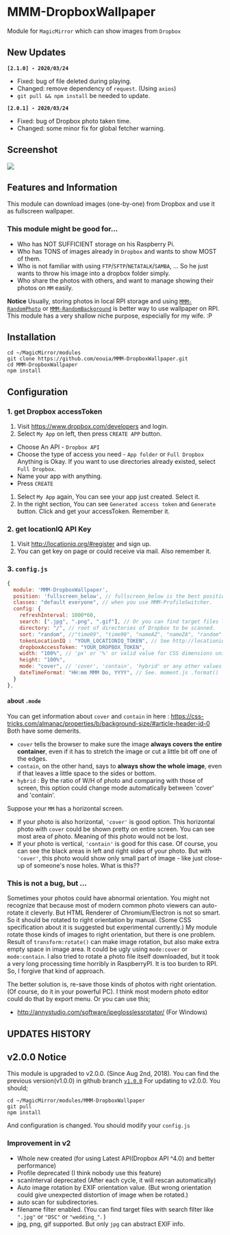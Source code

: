 # MMM-DropboxWallpaper
Module for `MagicMirror` which can show images from `Dropbox`


## New Updates
**`[2.1.0] - 2020/03/24`**
- Fixed: bug of file deleted during playing.
- Changed: remove dependency of `request`. (Using `axios`)
- `git pull && npm install` be needed to update.

**`[2.0.1] - 2020/03/24`**
- Fixed: bug of Dropbox photo taken time.
- Changed: some minor fix for global fetcher warning.




## Screenshot
![](https://github.com/eouia/MMM-DropboxWallpaper/blob/master/sc.jpg?raw=true)

## Features and Information
This module can download images (one-by-one) from Dropbox and use it as fullscreen wallpaper.

### This module might be good for...
- Who has NOT SUFFICIENT storage on his Raspberry Pi.
- Who has TONS of images already in `Dropbox` and wants to show MOST of them.
- Who is not familiar with using `FTP`/`SFTP`/`NETATALK`/`SAMBA`, ... So he just wants to throw his image into a dropbox folder simply.
- Who share the photos with others, and want to manage showing their photos on `MM` easily.

**Notice**
Usually, storing photos in local RPI storage and using [`MMM-RandomPhoto`](https://github.com/diego-vieira/MMM-RandomPhoto) or [`MMM-RandomBackground`](https://github.com/Ultimatum22/MMM-RandomBackground) is better way to use wallpaper on RPI. <br>
This module has a very shallow niche purpose, especially for my wife. :P

## Installation
```shell
cd ~/MagicMirror/modules
git clone https://github.com/eouia/MMM-DropboxWallpaper.git
cd MMM-DropboxWallpaper
npm install
```

## Configuration
### 1. get Dropbox accessToken
1. Visit https://www.dropbox.com/developers and login.
1. Select `My App` on left, then press `CREATE APP` button.
  - Choose An API - `Dropbox API`
  - Choose the type of access you need - `App folder` or `Full Dropbox` <br> Anything is Okay. If you want to use directories already existed, select `Full Dropbox`.
  - Name your app with anything.
  - Press `CREATE`
1. Select `My App` again, You can see your app just created. Select it.
1. In the right section, You can see `Generated access token` and `Generate` button. Click and get your accessToken. Remember it.

### 2. get locationIQ API Key
1. Visit http://locationiq.org/#register and sign up.
1. You can get key on page or could receive via mail. Also remember it.

### 3. `config.js`
```javascript
{
  module: 'MMM-DropboxWallpaper',
  position: 'fullscreen_below', // fullscreen_below is the best position.
  classes: "default everyone", // when you use MMM-ProfileSwitcher.
  config: {
    refreshInterval: 1000*60,
    search: [".jpg", ".png", ".gif"], // Or you can find target files like "PARTIAL FILENAME". (wildcard or regexp not supported)
    directory: "/", // root of directories of Dropbox to be scanned.
    sort: "random", //"time09", "time90", "nameAZ", "nameZA", "random"
    tokenLocationIQ : "YOUR_LOCATIONIQ_TOKEN", // See http://locationiq.org/#register
    dropboxAccessToken: "YOUR_DROPBOX_TOKEN",
    width: "100%", // 'px' or '%' or valid value for CSS dimensions units.
    height: "100%",
    mode: "cover", // 'cover', 'contain', 'hybrid' or any other values for CSS `background-size`
    dateTimeFormat: "HH:mm MMM Do, YYYY", // See. moment.js .format()
  }
},

```

#### about `.mode`
You can get information about `cover` and `contain` in here : https://css-tricks.com/almanac/properties/b/background-size/#article-header-id-0
Both have some demerits.
- `cover` tells the browser to make sure the image **always covers the entire container**, even if it has to stretch the image or cut a little bit off one of the edges.
- `contain`, on the other hand, says to **always show the whole image**, even if that leaves a little space to the sides or bottom.
- `hybrid` : By the ratio of W/H of photo and comparing with those of screen, this option could change mode automatically between 'cover' and 'contain'.

Suppose your `MM` has a horizontal screen.
- If your photo is also horizontal, `'cover'` is good option. This horizontal photo with `cover` could be shown pretty on entire screen. You can see most area of photo. Meaning of this photo would not be lost.<br>
- If your photo is vertical, `'contain'` is good for this case. Of course, you can see the black areas in left and right sides of your photo. But with `'cover'`, this photo would show only small part of image - like just close-up of someone's nose holes. What is this??

### This is not a bug, but ...
Sometimes your photos could have abnormal orientation. You might not recognize that because most of modern common photo viewers can auto-rotate it cleverly. But HTML Renderer of Chromium/Electron is not so smart. So it should be rotated to right orientation by manual. (Some CSS specification about it is suggested but experimental currently.)
My module rotate those kinds of images to right orientation, but there is one problem. Result of `transform:rotate()` can make image rotation, but also make extra empty space in image area. It could be ugly using `mode:cover` or `mode:contain`.
I also tried to rotate a photo file itself downloaded, but it took a very long processing time horribly in RaspberryPI. It is too burden to RPI. So, I forgive that kind of approach.

The better solution is, re-save those kinds of photos with right orientation.(Of course, do it in your powerful PC). I think most modern photo editor could do that by export menu.
Or you can use this;
- http://annystudio.com/software/jpeglosslessrotator/ (For Windows)


## UPDATES HISTORY
## v2.0.0 Notice
This module is upgraded to v2.0.0. (Since Aug 2nd, 2018).
You can find the previous version(v1.0.0) in github branch [`v1.0.0`](https://github.com/eouia/MMM-DropboxWallpaper/tree/v1.0.0)
For updating to v2.0.0. You should;
```shell
cd ~/MagicMirror/modules/MMM-DropboxWallpaper
git pull
npm install
```
And configuration is changed. You should modify your `config.js`

### Improvement in v2
- Whole new created (for using Latest API(Dropbox API ^4.0) and better performance)
- Profile deprecated (I think nobody use this feature)
- scanInterval deprecated (After each cycle, it will rescan automatically)
- Auto image rotation by EXIF orientation value. (But wrong orientation could give unexpected distortion of image when be rotated.)
- auto scan for subdirectories.
- filename filter enabled. (You can find target files with search filter like `".jpg"` or `"DSC"` or `"wedding_"`. )
- jpg, png, gif supported. But only `jpg` can abstract EXIF info.
